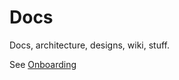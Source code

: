 # Docs
Docs, architecture, designs, wiki, stuff.

See [Onboarding](https://github.com/LevelOneProject/Docs/wiki/Onboarding)
